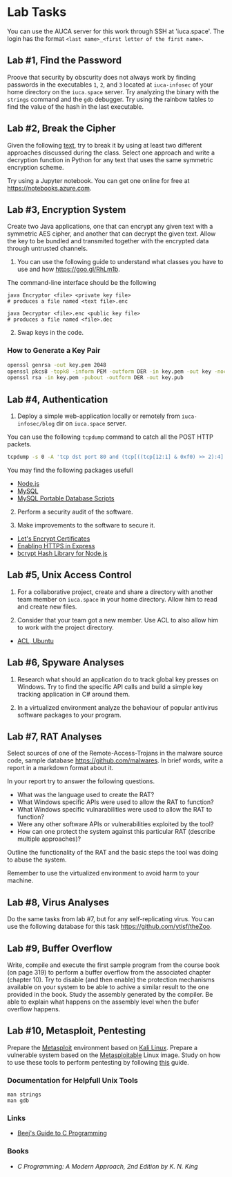 Lab Tasks
=========

You can use the AUCA server for this work through SSH at 'iuca.space'. The login
has the format `<last name>_<first letter of the first name>`.

## Lab #1, Find the Password

Proove that security by obscurity does not always work by finding passwords in the executables `1`, `2`, and `3` located
at `iuca-infosec` of your home directory on the `iuca.space` server. Try analyzing the binary with the `strings` command and
the `gdb` debugger. Try using the rainbow tables to find the value of the hash in the last executable.

## Lab #2, Break the Cipher

Given the following [text](https://drive.google.com/file/d/19Q60HCDDswcSA_BvWlVV-Q641Vs2i1KA/view?usp=sharing), try to break it by using at least two different approaches discussed during the class. Select one approach and write a decryption function in Python for any text that uses the same symmetric encryption scheme.

Try using a Jupyter notebook. You can get one online for free at <https://notebooks.azure.com>.

## Lab #3, Encryption System

Create two Java applications, one that can encrypt any given text with a symmetric AES cipher, and another that can decrypt the
given text. Allow the key to be bundled and transmited together with the encrypted data through untrusted channels.

1. You can use the following guide to understand what classes you have to use and how <https://goo.gl/RhLm1b>.

The command-line interface should be the following

    java Encryptor <file> <private key file>
    # produces a file named <text file>.enc

    java Decryptor <file>.enc <public key file>
    # produces a file named <file>.dec

2. Swap keys in the code.

### How to Generate a Key Pair

```bash
openssl genrsa -out key.pem 2048
openssl pkcs8 -topk8 -inform PEM -outform DER -in key.pem -out key -nocrypt
openssl rsa -in key.pem -pubout -outform DER -out key.pub
```

## Lab #4, Authentication

1. Deploy a simple web-application locally or remotely from `iuca-infosec/blog` dir on `iuca.space` server.

You can use the following `tcpdump` command to catch all the POST HTTP packets.

```bash
tcpdump -s 0 -A 'tcp dst port 80 and (tcp[((tcp[12:1] & 0xf0) >> 2):4] = 0x504f5354)'
```

You may find the following packages usefull

* [Node.js](https://nodejs.org/en/download)
* [MySQL](https://dev.mysql.com/downloads/file/?id=478883)
* [MySQL Portable Database Scripts](https://github.com/toksaitov/portable-mysql.git)

2. Perform a security audit of the software.

3. Make improvements to the software to secure it.

* [Let's Encrypt Certificates](https://letsencrypt.org)
* [Enabling HTTPS in Express](https://timonweb.com/posts/running-expressjs-server-over-https)
* [bcrypt Hash Library for Node.js](https://www.npmjs.com/package/bcrypt)

## Lab #5, Unix Access Control

1. For a collaborative project, create and share a directory with another team member
   on `iuca.space` in your home directory. Allow him to read and create new files.
   
2. Consider that your team got a new member. Use ACL to also allow him to work with the
   project directory.

* [ACL, Ubuntu](https://help.ubuntu.com/community/FilePermissionsACLs)

## Lab #6, Spyware Analyses

1. Research what should an application do to track global key presses on Windows. Try to find the
specific API calls and build a simple key tracking application in C# around them.

2. In a virtualized environment analyze the behaviour of popular antivirus software packages to your program.

## Lab #7, RAT Analyses

Select sources of one of the Remote-Access-Trojans in the malware source code, sample database
<https://github.com/malwares>. In brief words, write a report in a markdown format about it.

In your report try to answer the following questions.

* What was the language used to create the RAT?
* What Windows specific APIs were used to allow the RAT to function?
* What Windows specific vulnarabilities were used to allow the RAT to function?
* Were any other software APIs or vulnerabilities exploited by the tool?
* How can one protect the system against this particular RAT (describe multiple approaches)?

Outline the functionality of the RAT and the basic steps the tool was doing
to abuse the system.

Remember to use the virtualized environment to avoid harm to your machine.

## Lab #8, Virus Analyses

Do the same tasks from lab #7, but for any self-replicating virus. You can use the following database for this task
<https://github.com/ytisf/theZoo>.

## Lab #9, Buffer Overflow

Write, compile and execute the first sample program from the course book (on page 319) to perform a buffer overflow from
the associated chapter (chapter 10). Try to disable (and then enable) the protection mechanisms available on your system to
be able to achive a similar result to the one provided in the book. Study the assembly generated by the compiler. Be able to
explain what happens on the assembly level when the bufer overflow happens.

## Lab #10, Metasploit, Pentesting

Prepare the [Metasploit](https://www.metasploit.com) environment based on [Kali Linux](https://www.kali.org/downloads/). Prepare a vulnerable system based on the [Metasploitable](https://metasploit.help.rapid7.com/docs/metasploitable-2) Linux image. Study on
how to use these tools to perform pentesting by following [this](https://www.offensive-security.com/metasploit-unleashed) guide.

### Documentation for Helpfull Unix Tools

    man strings
    man gdb

### Links

* [Beej's Guide to C Programming](http://beej.us/guide/bgc)

### Books

* _C Programming: A Modern Approach, 2nd Edition by K. N. King_
